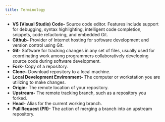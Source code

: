 ```yaml
---
title: Terminology
---
```



- **VS (Visual Studio) Code-** Source code editor. Features include support for debugging, syntax highlighting, intelligent code completion, snippets, code refactoring, and embedded Git.
- **Github-** Provider of Internet hosting for software development and version control using Git.
- **Git-** Software for tracking changes in any set of files, usually used for coordinating work among programmers collaboratively developing source code during software development.
- **Fork-** Copy of a repository.
- **Clone-** Download repository to a local machine.
- **Local Development Environment-** The computer or workstation you are utilizing to make changes.
- **Origin-** The remote location of your repository.
- **Upstream-** The remote tracking branch, such as a repository you forked.
- **Head-** Alias for the current working branch.
- **Pull Request (PR)-** The action of merging a branch into an upstream repository.